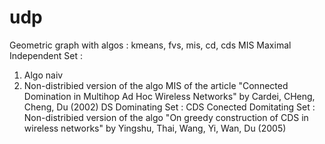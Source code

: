 # udp
Geometric graph with algos :
kmeans, fvs, mis, cd, cds
MIS Maximal Independent Set :
1) Algo naiv
2) Non-distribied version of the algo MIS of the article "Connected Domination in Multihop Ad Hoc Wireless Networks" by Cardei, CHeng, Cheng, Du (2002)
DS Dominating Set :
CDS Conected Domitating Set : Non-distribied version of the algo "On greedy construction of CDS in wireless networks" by Yingshu, Thai, Wang, Yi, Wan, Du (2005)
 
